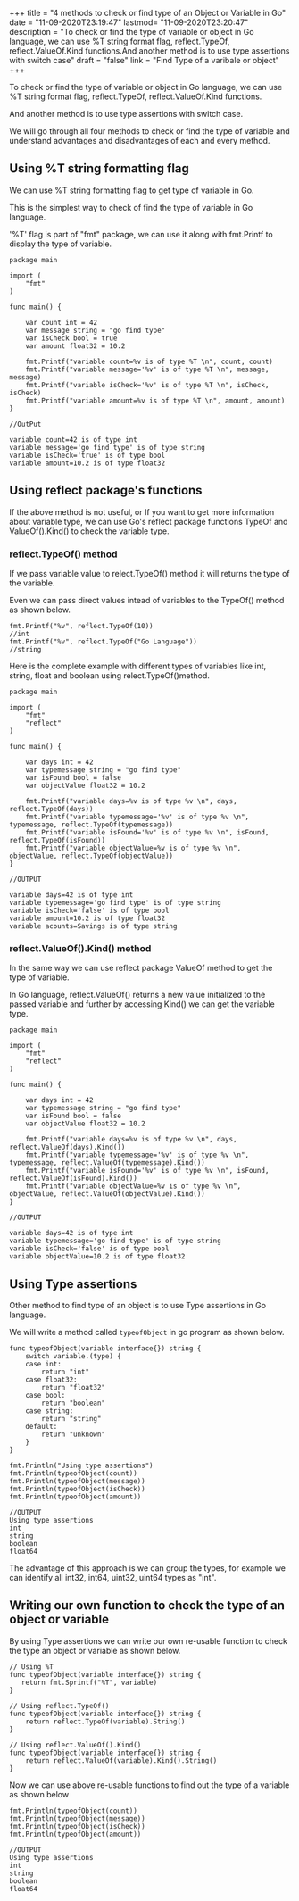 +++
title = "4 methods to check or find type of an Object or Variable in Go"
date = "11-09-2020T23:19:47"
lastmod= "11-09-2020T23:20:47"
description = "To check or find the type of variable or object in Go language, we can use %T string format flag, reflect.TypeOf, reflect.ValueOf.Kind functions.And another method is to use type assertions with switch case"
draft = "false"
link = "Find Type of a varibale or object"
+++

To check or find the type of variable or object in Go language, we can use %T string format flag, reflect.TypeOf, reflect.ValueOf.Kind functions. 

And another method is to use type assertions with switch case.

We will go through all four methods to check or find the type of variable and understand advantages and disadvantages of each and every method.

## Using %T string formatting flag

We can use %T string formatting flag to get type of variable in Go.

This is the simplest way to check of find the type of variable in Go language.

'%T' flag is part of "fmt" package, we can use it along with fmt.Printf to display the type of variable.

```
package main

import (
	"fmt"
)

func main() {

	var count int = 42
	var message string = "go find type"
	var isCheck bool = true
	var amount float32 = 10.2

	fmt.Printf("variable count=%v is of type %T \n", count, count)
	fmt.Printf("variable message='%v' is of type %T \n", message, message)
	fmt.Printf("variable isCheck='%v' is of type %T \n", isCheck, isCheck)
	fmt.Printf("variable amount=%v is of type %T \n", amount, amount)
}

//OutPut

variable count=42 is of type int
variable message='go find type' is of type string
variable isCheck='true' is of type bool
variable amount=10.2 is of type float32

```

## Using reflect package's functions

If the above method is not useful, or If you want to get more information about variable type, we can use Go's reflect package functions TypeOf and ValueOf().Kind() to check the variable type.

### reflect.TypeOf() method 

If we pass variable value to relect.TypeOf() method it will returns the type of the variable.

Even we can pass direct values intead of variables to the TypeOf() method as shown below.

```
fmt.Printf("%v", reflect.TypeOf(10))
//int
fmt.Printf("%v", reflect.TypeOf("Go Language"))
//string

```

Here is the complete example with different types of variables like int, string, float and boolean using relect.TypeOf()method.

```
package main

import (
	"fmt"
	"reflect"
)

func main() {

	var days int = 42
	var typemessage string = "go find type"
	var isFound bool = false
	var objectValue float32 = 10.2

	fmt.Printf("variable days=%v is of type %v \n", days, reflect.TypeOf(days))
	fmt.Printf("variable typemessage='%v' is of type %v \n", typemessage, reflect.TypeOf(typemessage))
	fmt.Printf("variable isFound='%v' is of type %v \n", isFound, reflect.TypeOf(isFound))
	fmt.Printf("variable objectValue=%v is of type %v \n", objectValue, reflect.TypeOf(objectValue))
}

//OUTPUT 

variable days=42 is of type int
variable typemessage='go find type' is of type string
variable isCheck='false' is of type bool
variable amount=10.2 is of type float32
variable acounts=Savings is of type string

```

### reflect.ValueOf().Kind() method 

In the same way we can use reflect package ValueOf method to get the type of variable.

In Go language, reflect.ValueOf() returns a new value initialized to the passed variable and further by accessing Kind() we can get the variable type.

```
package main

import (
	"fmt"
	"reflect"
)

func main() {

	var days int = 42
	var typemessage string = "go find type"
	var isFound bool = false
	var objectValue float32 = 10.2

	fmt.Printf("variable days=%v is of type %v \n", days, reflect.ValueOf(days).Kind())
	fmt.Printf("variable typemessage='%v' is of type %v \n", typemessage, reflect.ValueOf(typemessage).Kind())
	fmt.Printf("variable isFound='%v' is of type %v \n", isFound, reflect.ValueOf(isFound).Kind())
	fmt.Printf("variable objectValue=%v is of type %v \n", objectValue, reflect.ValueOf(objectValue).Kind())
}

//OUTPUT 

variable days=42 is of type int
variable typemessage='go find type' is of type string
variable isCheck='false' is of type bool
variable objectValue=10.2 is of type float32

```

## Using Type assertions

Other method to find type of an object is to use Type assertions in Go language.

We will write a method called `typeofObject` in go program as shown below.

```
func typeofObject(variable interface{}) string {
	switch variable.(type) {
	case int:
		return "int"
	case float32:
		return "float32"
	case bool:
		return "boolean"
	case string:
		return "string"
	default:
		return "unknown"
	}
}

fmt.Println("Using type assertions")
fmt.Println(typeofObject(count))
fmt.Println(typeofObject(message))
fmt.Println(typeofObject(isCheck))
fmt.Println(typeofObject(amount))

//OUTPUT
Using type assertions
int
string
boolean
float64	
```

The advantage of this approach is we can group the types, for example we can identify all int32, int64, uint32, uint64 types as "int". 

## Writing our own function to check the type of an object or variable

By using Type assertions we can write our own re-usable function to check the type an object or variable as shown below.

```
// Using %T 
func typeofObject(variable interface{}) string {
   return fmt.Sprintf("%T", variable)
}

// Using reflect.TypeOf()
func typeofObject(variable interface{}) string {
    return reflect.TypeOf(variable).String()
}

// Using reflect.ValueOf().Kind()
func typeofObject(variable interface{}) string {
	return reflect.ValueOf(variable).Kind().String()
}
```

Now we can use above re-usable functions to find out the type of a variable as shown below

```
fmt.Println(typeofObject(count))
fmt.Println(typeofObject(message))
fmt.Println(typeofObject(isCheck))
fmt.Println(typeofObject(amount))

//OUTPUT
Using type assertions
int
string
boolean
float64	
```